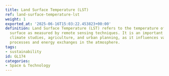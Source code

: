 ```yaml
---
title: Land Surface Temperature (LST)
ref: land-surface-temperature-lst
weight: 1
exported_at: '2025-06-16T15:03:22.453823+00:00'
definition: Land Surface Temperature (LST) refers to the temperature of the Earth's
  surface as measured by remote sensing techniques. It is an important parameter in
  climate studies, agriculture, and urban planning, as it influences various environmental
  processes and energy exchanges in the atmosphere.
tags:
- sustainability
id: GL174
categories:
- Space & Technology
---
```


